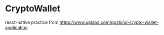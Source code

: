 # CryptoWallet
react-native practice from https://www.uplabs.com/posts/ui-crypto-wallet-application


